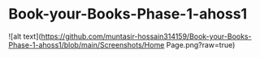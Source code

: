 # Book-your-Books-Phase-1-ahoss1
 
![alt text](https://github.com/muntasir-hossain314159/Book-your-Books-Phase-1-ahoss1/blob/main/Screenshots/Home Page.png?raw=true)

